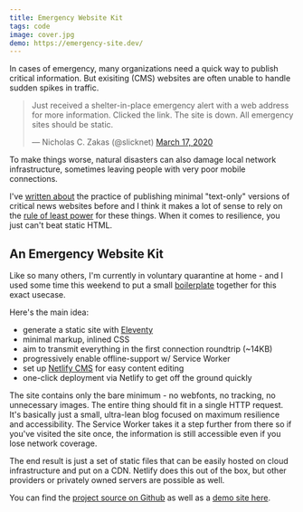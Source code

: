 ```yaml
---
title: Emergency Website Kit
tags: code
image: cover.jpg
demo: https://emergency-site.dev/
---
```


In cases of emergency, many organizations need a quick way to publish critical information. But exisiting (CMS) websites are often unable to handle sudden spikes in traffic.

<blockquote class="twitter-tweet"><p lang="en" dir="ltr">Just received a shelter-in-place emergency alert with a web address for more information. Clicked the link. The site is down. All emergency sites should be static.</p>&mdash; Nicholas C. Zakas (@slicknet) <a href="https://twitter.com/slicknet/status/1239972949819404291?ref_src=twsrc%5Etfw">March 17, 2020</a></blockquote>

To make things worse, natural disasters can also damage local network infrastructure, sometimes leaving people with very poor mobile connections.

I've [written about](/blog/hurricane-web/) the practice of publishing minimal "text-only" versions of critical news websites before and I think it makes a lot of sense to rely on the [rule of least power](https://en.wikipedia.org/wiki/Rule_of_least_power) for these things. When it comes to resilience, you just can't beat static HTML.

## An Emergency Website Kit

Like so many others, I'm currently in voluntary quarantine at home - and I used some time this weekend to put a small [boilerplate](https://github.com/maxboeck/emergency-site) together for this exact usecase.

Here's the main idea:  

* generate a static site with [Eleventy](https://11ty.dev)
* minimal markup, inlined CSS
* aim to transmit everything in the first connection roundtrip (~14KB)
* progressively enable offline-support w/ Service Worker
* set up [Netlify CMS](https://www.netlifycms.org/) for easy content editing
* one-click deployment via Netlify to get off the ground quickly

The site contains only the bare minimum - no webfonts, no tracking, no unnecessary images. The entire thing should fit in a single HTTP request. It's basically just a small, ultra-lean blog focused on maximum resilience and accessibility. The Service Worker takes it a step further from there so if you've visited the site once, the information is still accessible even if you lose network coverage.

The end result is just a set of static files that can be easily hosted on cloud infrastructure and put on a CDN. Netlify does this out of the box, but other providers or privately owned servers are possible as well.

You can find the [project source on Github](https://github.com/maxboeck/emergency-site) as well as a [demo site here](https://emergency-site.dev/).
